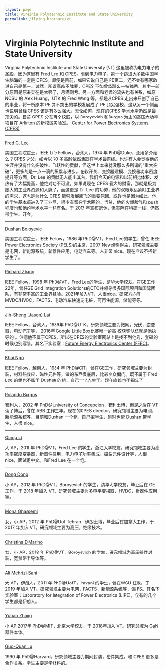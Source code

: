 ```yaml
---
layout: page
title: Virginia Polytechnic Institute and State University 
permalink: /flying-brochure/vt
---
```

# Virginia Polytechnic Institute and State University

Virginia Polytechnic Institute and State University (VT) 
这里被称为电力电子的圣殿，因为这里有 Fred Lee 和 CPES。谈到电力电子，第一个跳进大多数中国学生脑海的一定是 CPES。即便是目前，如果它说自己是 PE第二，还不会有哪家敢说自己是第一。诚然，所谓高处不胜寒，CPES 不如曾经那么一枝独秀，其中一部分原因是原来实在是太强了，月满则亏。另一方面和老师的流失也有关系，如原 NCSU 的 Alex Huang，UTK 的 Fred Wang 等，都是从CPES 走出来开创了自己的事业，将一所原本 PE 并不突出的学校发展成了 PE 顶尖强校，这从另一个侧面也说明曾经 CPES 该是有多么强大。无论如何，现在的CPES 学术水平仍然是最顶尖的。目前 CPES 分在两个校区，以 Boroyevich 和Burgos 为主的高压大功率项目在 Arlinton 的新校区实验室。 
[Center for Power Electronics Systems (CPES)](https://cpes.vt.edu/)

--- 

[Fred C. Lee](https://cpes.vt.edu/people/faculty/405)

美国工程院院士，IEEE Life Fellow，台湾人，1974 年 PhD@Duke，还用多介绍么？CPES 之父，如今以 70 多高龄依然活跃在学术最前线。也许有人会觉得他的生涯并没有什么突破性、飞跃性的贡献，但这世上本来就没那么多所谓的“重大突破”，更多的是一点一滴的积累与进步。在软开关、变换器建模、变换器功率密度提升等方面，Dr. Lee 的贡献无人能出其右，我们今天的电源和以前相比体积、发热有了大幅提高，他绝对功不可没。如果说现在 CPES 最大的财富，那就是极为庞大的工业界资源和人脉了，而这更是 Dr. Lee 的功劳，他的双眼永远紧盯工业界的需求，这也是为什么 CPES 能够发展腾飞的重要原因。或许也是因为如此，他的学生基本都进入了工业界，很少有留在学术圈的。当然，他的火爆脾气和 push 程度也和他的学术水平一样有名。于 2017 年宣布退休，但实际在科研一线，仍然带学生、开会。 

---

[Dushan Boroyevic](https://cpes.vt.edu/people/faculty/89)

美国工程院院士，IEEE Fellow，1986 年 PhD@VT，Fred Lee的学生，曾任 IEEE Power Electronics Society (PELS)的主席，2007 Newell奖得主，研究领域主要是电网，新能源系统，新器件应用，电动汽车等。人非常 nice。现在应该不招新学生了。 


---

[Richard Zhang](https://cpes.vt.edu/people/faculty/5957)

IEEE Fellow，1998 年 PhD@VT，Fred Lee的学生，清华大学校友。在GE工作22年，曾任GE Grid Integration Solutions的CTO并领导很多国际项目和国际团队，有非常丰富的工业界经验。2021年加入VT，人很nice。研究方向有MVDC/HVDC，FACTS，电动汽车快速充电桩，可再生能源，储能等等。

---

[Jih-Sheng (Jason) Lai](https://ece.vt.edu/people/profile/lai)

IEEE Fellow，台湾人，1989年 PhD@UTK，研究领域主要为微网，光伏，逆变器，电动汽车等， 2016年 Google Little Box比赛唯一的高
校获奖队伍就是他执导的 。注意他不属于CPES，所以在CPES的实验室网站上是找不到他的，套磁的时候也别写错。其名下实验室：[Future Energy Electronics Center (FEEC)](https://www.feec.ece.vt.edu/)。 

---

[Khai Ngo](https://cpes.vt.edu/people/faculty/5)

IEEE Fellow，越南人，1984 年 PhD@CIT，曾在GE工作，研究领域主要为封装，材料热效应，磁性元件等，做的东西很底层，比较小众偏门。既不属于 Fred Lee 的组也不属于 Dushan 的组，自己一个人单干。现在应该也不招生了

---

[Rolando Burgos](https://cpes.vt.edu/people/faculty/1259)

智利人，2002 年 PhD@University of Concepcion，智利土博，但是之后在 VT 读了博后，曾在 ABB 工作三年。现在的CPES director。研究领域主要为电网，新能源系统等，目前和Dushan 一个组，自己招学生，同时也帮 Dushan 带学生，人很 nice。 

---

[Qiang Li](https://cpes.vt.edu/people/faculty/1703)

大 AP，2011 年 PhD@VT，Fred Lee 的学生，浙江大学校友，研究领域主要为高功率密度变换器，新器件应用，电力电子功率集成，磁性元件设计等，人很 nice，面试用中文。和Fred Lee 在一个组。 

---


[Dong Dong](https://cpes.vt.edu/people/faculty/3895)

小 AP，2012 年 PhD@VT，Boroyevich 的学生，清华大学校友，毕业后在 GE 工作，于 2018 年加入 VT。研究领域主要为多电平变换器，HVDC，新器件应用等。 

---

[Mona Ghassemi](https://cpes.vt.edu/people/faculty/3269)

女，小 AP，2012 年 PhD@Uof Tehran，伊朗土博，毕业后在加拿大工作，于 2017 年加入 VT。研究领域主要为高压，绝缘技术。 

---

[Christina DiMarino](https://cpes.vt.edu/people/faculty/1228)

女，小 AP，2018 年 PhD@VT，Boroyevich 的学生，研究领域为高压器件封装，宽禁带半导体等。 

---

[Ali Mehrizi-Sani](https://eecs.wsu.edu/~mehrizi/)

大 AP，伊朗人，2011 年 PhD@UofT，Iravani 的学生，曾在WSU 任教，于 2019 年加入 VT。研究领域主要为电网，FACTS，新能源系统等，偏 PS。其名下实验室：Laboratory for Integration of Power Electronics (LIPE)，仅有的几个学生都是伊朗人。  

---

[Yuhao Zhang](https://cpes.vt.edu/people/faculty/3886)

小 AP 2017年 PhD@MIT，北京大学校友，于 2018年加入 VT。研究领域为 GaN器件本体。

---

[Guo-Quan Lu](https://ece.vt.edu/people/profile/lu)

1990 年 PhD@Harvard，研究领域主要为期间封装，磁件集成。和 CPES 更多是合作关系。学生主要是学材料的。 


